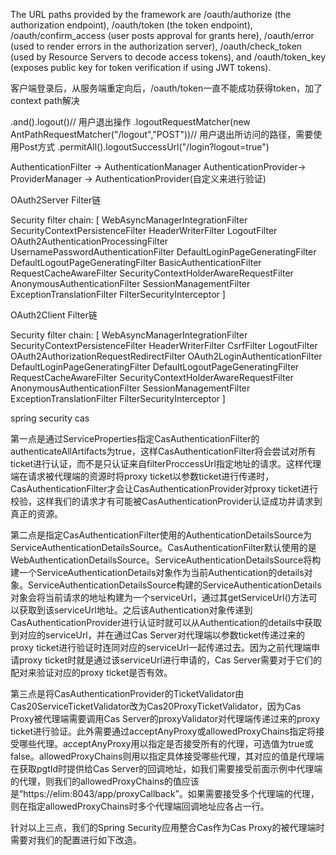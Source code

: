The URL paths provided by the framework are /oauth/authorize (the authorization endpoint), 
/oauth/token (the token endpoint), 
/oauth/confirm_access (user posts approval for grants here), 
/oauth/error (used to render errors in the authorization server), 
/oauth/check_token (used by Resource Servers to decode access tokens), 
and /oauth/token_key (exposes public key for token verification if using JWT tokens).

客户端登录后，从服务端重定向后，/oauth/token一直不能成功获得token，加了context path解决

.and().logout()// 用户退出操作
.logoutRequestMatcher(new AntPathRequestMatcher("/logout","POST"))// 用户退出所访问的路径，需要使用Post方式
.permitAll().logoutSuccessUrl("/login?logout=true")


AuthenticationFilter -> AuthenticationManager AuthenticationProvider-> ProviderManager -> AuthenticationProvider(自定义来进行验证)

OAuth2Server Filter链

Security filter chain: [
  WebAsyncManagerIntegrationFilter
  SecurityContextPersistenceFilter
  HeaderWriterFilter
  LogoutFilter
  OAuth2AuthenticationProcessingFilter
  UsernamePasswordAuthenticationFilter
  DefaultLoginPageGeneratingFilter
  DefaultLogoutPageGeneratingFilter
  BasicAuthenticationFilter
  RequestCacheAwareFilter
  SecurityContextHolderAwareRequestFilter
  AnonymousAuthenticationFilter
  SessionManagementFilter
  ExceptionTranslationFilter
  FilterSecurityInterceptor
]

OAuth2Client Filter链

Security filter chain: [
  WebAsyncManagerIntegrationFilter
  SecurityContextPersistenceFilter
  HeaderWriterFilter
  CsrfFilter
  LogoutFilter
  OAuth2AuthorizationRequestRedirectFilter
  OAuth2LoginAuthenticationFilter
  DefaultLoginPageGeneratingFilter
  DefaultLogoutPageGeneratingFilter
  RequestCacheAwareFilter
  SecurityContextHolderAwareRequestFilter
  AnonymousAuthenticationFilter
  SessionManagementFilter
  ExceptionTranslationFilter
  FilterSecurityInterceptor
]

spring security cas

第一点是通过ServiceProperties指定CasAuthenticationFilter的authenticateAllArtifacts为true，这样CasAuthenticationFilter将会尝试对所有ticket进行认证，而不是只认证来自filterProccessUrl指定地址的请求。这样代理端在请求被代理端的资源时将proxy ticket以参数ticket进行传递时，CasAuthenticationFilter才会让CasAuthenticationProvider对proxy ticket进行校验，这样我们的请求才有可能被CasAuthenticationProvider认证成功并请求到真正的资源。



   第二点是指定CasAuthenticationFilter使用的AuthenticationDetailsSource为ServiceAuthenticationDetailsSource。CasAuthenticationFilter默认使用的是WebAuthenticationDetailsSource。ServiceAuthenticationDetailsSource将构建一个ServiceAuthenticationDetails对象作为当前Authentication的details对象。ServiceAuthenticationDetailsSource构建的ServiceAuthenticationDetails对象会将当前请求的地址构建为一个serviceUrl，通过其getServiceUrl()方法可以获取到该serviceUrl地址。之后该Authentication对象传递到CasAuthenticationProvider进行认证时就可以从Authentication的details中获取到对应的serviceUrl，并在通过Cas Server对代理端以参数ticket传递过来的proxy ticket进行验证时连同对应的serviceUrl一起传递过去。因为之前代理端申请proxy ticket时就是通过该serviceUrl进行申请的，Cas Server需要对于它们的配对来验证对应的proxy ticket是否有效。



   第三点是将CasAuthenticationProvider的TicketValidator由Cas20ServiceTicketValidator改为Cas20ProxyTicketValidator，因为Cas Proxy被代理端需要调用Cas Server的proxyValidator对代理端传递过来的proxy ticket进行验证。此外需要通过acceptAnyProxy或allowedProxyChains指定将接受哪些代理。acceptAnyProxy用以指定是否接受所有的代理，可选值为true或false。allowedProxyChains则用以指定具体接受哪些代理，其对应的值是代理端在获取pgtId时提供给Cas Server的回调地址，如我们需要接受前面示例中代理端的代理，则我们的allowedProxyChains的值应该是“https://elim:8043/app/proxyCallback”。如果需要接受多个代理端的代理，则在指定allowedProxyChains时多个代理端回调地址应各占一行。



   针对以上三点，我们的Spring Security应用整合Cas作为Cas Proxy的被代理端时需要对我们的配置进行如下改造。